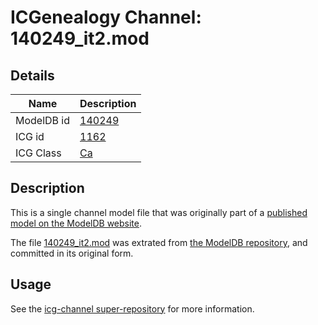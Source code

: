 # ICGenealogy Channel: 140249\_it2.mod

## Details

Name | Description
---- | -----------
ModelDB id | [140249](http://senselab.med.yale.edu/ModelDB/ShowModel.cshtml?model=140249)
ICG id | [1162](http://icg.neurotheory.ox.ac.uk/channels/3/1162)
ICG Class | [Ca](http://icg.neurotheory.ox.ac.uk/channels/3)

## Description

This is a single channel model file that was originally part of a [published model on the ModelDB website](http://senselab.med.yale.edu/mModelDB/ShowModel.cshtml?model=140249).

The file [140249\_it2.mod](140249_it2.mod) was extrated from [the ModelDB repository](http://senselab.med.yale.edu/ModelDB/ShowModel.cshtml?model=140249), and committed in its original form.

## Usage

See the [icg-channel super-repository](https://github.com/icgenealogy/icg-channels) for more information.
